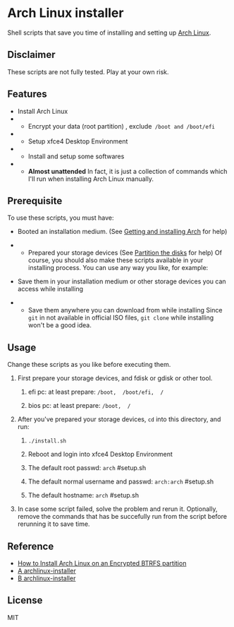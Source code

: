 # Arch Linux installer

Shell scripts that save you time of installing and setting up [Arch Linux](https://www.archlinux.org/).

## Disclaimer

These scripts are not fully tested. Play at your own risk.

## Features

* Install Arch Linux
* * Encrypt your data (root partition) , exclude` /boot and /boot/efi`
* * Setup xfce4 Desktop Environment
* * Install and setup some softwares
* * __Almost unattended__
In fact, it is just a collection of commands which I'll run when installing Arch Linux manually.

## Prerequisite

To use these scripts, you must have:

* Booted an installation medium. (See [Getting and installing Arch](https://wiki.archlinux.org/index.php/Category:Getting_and_installing_Arch) for help)
* * Prepared your storage devices (See [Partition the disks](https://wiki.archlinux.org/index.php/Installation_guide#Partition_the_disks) for help)
Of course, you should also make these scripts available in your installing process. You can use any way you like, for example:

* Save them in your installation medium or other storage devices you can access while installing
* * Save them anywhere you can download from while installing
Since `git` in not available in official ISO files, `git clone` while installing won't be a good idea.

## Usage

Change these scripts as you like before executing them.

1. First prepare your storage devices, and fdisk or gdisk or other tool.

    1. efi    pc: at least prepare: `/boot,  /boot/efi,  /`
      
    2. bios pc: at least prepare: `/boot,  /`

2. After you've prepared your storage devices, `cd` into this directory, and run:

    1.  `./install.sh`
    
    2. Reboot and login into xfce4 Desktop Environment

    3. The default root passwd: `arch` #setup.sh
    4. The default normal username and passwd: `arch:arch`  #setup.sh
    5. The default hostname: `arch`  #setup.sh
    
3. In case some script failed, solve the problem and rerun it. Optionally, remove the commands that has be succefully run from the script before rerunning it to save time.

## Reference

- [How to Install Arch Linux on an Encrypted BTRFS partition](https://blog.mruiz.dev/linux-tut/arch-linux-encrypted-btrfs-tutorial/)
- [A archlinux-installer](https://github.com/asifrasheed6/ArchLinux-Install)
- [B archlinux-installer](https://github.com/bianjp/archlinux-installer)

## License

MIT


